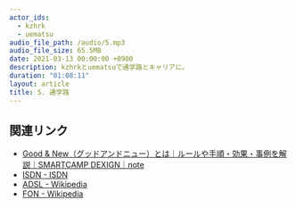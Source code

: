 ```yaml
---
actor_ids:
  - kzhrk
  - uematsu
audio_file_path: /audio/5.mp3
audio_file_size: 65.5MB
date: 2021-03-13 00:00:00 +0900
description: kzhrkとuematsuで通学路とキャリアに。
duration: "01:08:11"
layout: article
title: 5. 通学路
---
```


## 関連リンク

- [Good & New（グッドアンドニュー）とは｜ルールや手順・効果・事例を解説｜SMARTCAMP DEXIGN｜note](https://note.com/smartcamp_design/n/n6b51611f7173)
- [ISDN - ISDN](https://ja.wikipedia.org/wiki/ISDN)
- [ADSL - Wikipedia](https://ja.wikipedia.org/wiki/ADSL)
- [FON - Wikipedia](https://ja.wikipedia.org/wiki/FON)
